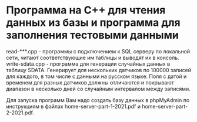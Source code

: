 # Программа на С++ для чтения данных из базы и программа для заполнения тестовыми данными

read-***.cpp - программы с подключением к SQL серверу по локальной сети, читают соответствующие им таблицы и выводят их в консоль.
write-sdata.cpp - программа для генерации случайных данных в таблицу SDATA. Генерирует для нескольких датчиков по 100000 записей для каждого, в том числе с данными на русском языке. Поля с датой и временем для разных датчиков должны отличаются и покрывают диапазон в несколько дней со случайным интервалом между записями.

Для запуска программ Вам надо создать базу данных в phpMyAdmin по инструкциям в файлах home-server-part-1-2021.pdf и home-server-part-2-2021.pdf.
